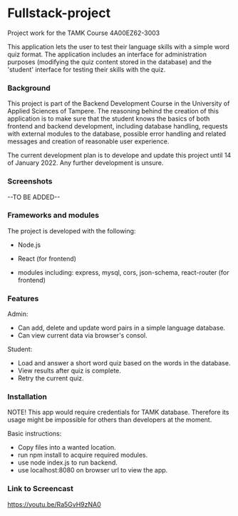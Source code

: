 # Fullstack-project

Project work for the TAMK Course 4A00EZ62-3003

This application lets the user to test their language skills
with a simple word quiz format. The application includes an interface
for administration purposes (modifying the quiz content stored in the database)
and the 'student' interface for testing their skills with the quiz.

### Background

This project is part of the Backend Development Course
in the University of Applied Sciences of Tampere. The reasoning
behind the creation of this application is to make sure that the student
knows the basics of both frontend and backend development, including database
handling, requests with external modules to the database, possible error handling and
related messages and creation of reasonable user experience.

The current development plan is to develope and update this project
until 14 of January 2022. Any further development is unsure.

### Screenshots

--TO BE ADDED--

### Frameworks and modules

The project is developed with the following:

- Node.js

- React (for frontend)

- modules including: express, mysql, cors, json-schema, react-router (for frontend)

### Features

Admin:

- Can add, delete and update word pairs in a simple language database.
- Can view current data via browser's consol.

Student:

- Load and answer a short word quiz based on the words in the database.
- View results after quiz is complete.
- Retry the current quiz.

### Installation

NOTE!
This app would require credentials for TAMK database.
Therefore its usage might be impossible for others than developers at the moment.

Basic instructions:

- Copy files into a wanted location.
- run npm install to acquire required modules.
- use node index.js to run backend.
- use localhost:8080 on browser url to view the app.

### Link to Screencast

https://youtu.be/Ra5GvH9zNA0
